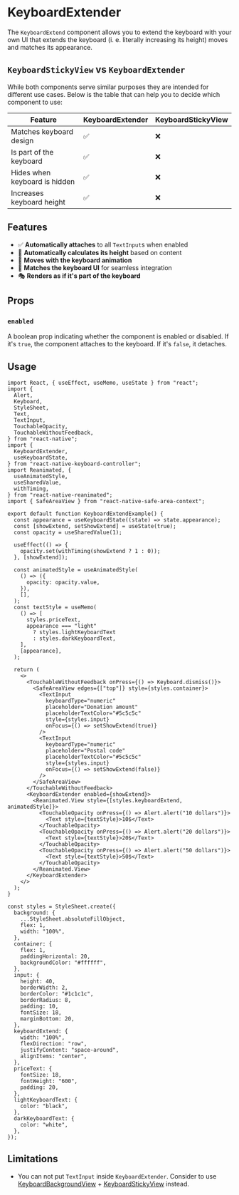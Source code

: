 # KeyboardExtender

<!-- -->

The `KeyboardExtend` component allows you to extend the keyboard with your own UI that extends the keyboard (i. e. literally increasing its height) moves and matches its appearance.

## `KeyboardStickyView` vs `KeyboardExtender`[​](/react-native-keyboard-controller/pr-preview/pr-1136/docs/api/views/keyboard-extender.md#keyboardstickyview-vs-keyboardextender "Direct link to keyboardstickyview-vs-keyboardextender")

While both components serve similar purposes they are intended for different use cases. Below is the table that can help you to decide which component to use:

| Feature                       | KeyboardExtender | KeyboardStickyView |
| ----------------------------- | ---------------- | ------------------ |
| Matches keyboard design       | ✅               | ❌                 |
| Is part of the keyboard       | ✅               | ❌                 |
| Hides when keyboard is hidden | ✅               | ❌                 |
| Increases keyboard height     | ✅               | ❌                 |

## Features[​](/react-native-keyboard-controller/pr-preview/pr-1136/docs/api/views/keyboard-extender.md#features "Direct link to Features")

* ✅ **Automatically attaches** to all `TextInput`s when enabled
* 📏 **Automatically calculates its height** based on content
* 🎯 **Moves with the keyboard animation**
* 🎨 **Matches the keyboard UI** for seamless integration
* 🎭 **Renders as if it's part of the keyboard**

## Props[​](/react-native-keyboard-controller/pr-preview/pr-1136/docs/api/views/keyboard-extender.md#props "Direct link to Props")

### `enabled`[​](/react-native-keyboard-controller/pr-preview/pr-1136/docs/api/views/keyboard-extender.md#enabled "Direct link to enabled")

A boolean prop indicating whether the component is enabled or disabled. If it's `true`, the component attaches to the keyboard. If it's `false`, it detaches.

## Usage[​](/react-native-keyboard-controller/pr-preview/pr-1136/docs/api/views/keyboard-extender.md#usage "Direct link to Usage")

```
import React, { useEffect, useMemo, useState } from "react";
import {
  Alert,
  Keyboard,
  StyleSheet,
  Text,
  TextInput,
  TouchableOpacity,
  TouchableWithoutFeedback,
} from "react-native";
import {
  KeyboardExtender,
  useKeyboardState,
} from "react-native-keyboard-controller";
import Reanimated, {
  useAnimatedStyle,
  useSharedValue,
  withTiming,
} from "react-native-reanimated";
import { SafeAreaView } from "react-native-safe-area-context";

export default function KeyboardExtendExample() {
  const appearance = useKeyboardState((state) => state.appearance);
  const [showExtend, setShowExtend] = useState(true);
  const opacity = useSharedValue(1);

  useEffect(() => {
    opacity.set(withTiming(showExtend ? 1 : 0));
  }, [showExtend]);

  const animatedStyle = useAnimatedStyle(
    () => ({
      opacity: opacity.value,
    }),
    [],
  );
  const textStyle = useMemo(
    () => [
      styles.priceText,
      appearance === "light"
        ? styles.lightKeyboardText
        : styles.darkKeyboardText,
    ],
    [appearance],
  );

  return (
    <>
      <TouchableWithoutFeedback onPress={() => Keyboard.dismiss()}>
        <SafeAreaView edges={["top"]} style={styles.container}>
          <TextInput
            keyboardType="numeric"
            placeholder="Donation amount"
            placeholderTextColor="#5c5c5c"
            style={styles.input}
            onFocus={() => setShowExtend(true)}
          />
          <TextInput
            keyboardType="numeric"
            placeholder="Postal code"
            placeholderTextColor="#5c5c5c"
            style={styles.input}
            onFocus={() => setShowExtend(false)}
          />
        </SafeAreaView>
      </TouchableWithoutFeedback>
      <KeyboardExtender enabled={showExtend}>
        <Reanimated.View style={[styles.keyboardExtend, animatedStyle]}>
          <TouchableOpacity onPress={() => Alert.alert("10 dollars")}>
            <Text style={textStyle}>10$</Text>
          </TouchableOpacity>
          <TouchableOpacity onPress={() => Alert.alert("20 dollars")}>
            <Text style={textStyle}>20$</Text>
          </TouchableOpacity>
          <TouchableOpacity onPress={() => Alert.alert("50 dollars")}>
            <Text style={textStyle}>50$</Text>
          </TouchableOpacity>
        </Reanimated.View>
      </KeyboardExtender>
    </>
  );
}

const styles = StyleSheet.create({
  background: {
    ...StyleSheet.absoluteFillObject,
    flex: 1,
    width: "100%",
  },
  container: {
    flex: 1,
    paddingHorizontal: 20,
    backgroundColor: "#ffffff",
  },
  input: {
    height: 40,
    borderWidth: 2,
    borderColor: "#1c1c1c",
    borderRadius: 8,
    padding: 10,
    fontSize: 18,
    marginBottom: 20,
  },
  keyboardExtend: {
    width: "100%",
    flexDirection: "row",
    justifyContent: "space-around",
    alignItems: "center",
  },
  priceText: {
    fontSize: 18,
    fontWeight: "600",
    padding: 20,
  },
  lightKeyboardText: {
    color: "black",
  },
  darkKeyboardText: {
    color: "white",
  },
});
```

## Limitations[​](/react-native-keyboard-controller/pr-preview/pr-1136/docs/api/views/keyboard-extender.md#limitations "Direct link to Limitations")

* You can not put `TextInput` inside `KeyboardExtender`. Consider to use [KeyboardBackgroundView](/react-native-keyboard-controller/pr-preview/pr-1136/docs/api/views/keyboard-background-view.md) + [KeyboardStickyView](/react-native-keyboard-controller/pr-preview/pr-1136/docs/api/components/keyboard-sticky-view.md) instead.
